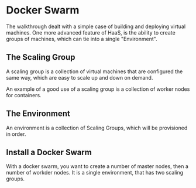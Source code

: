 # Docker Swarm

The walkthrough dealt with a simple case of building and deploying virtual machines. One more advanced feature of HaaS, is the ability to create groups of machines, which can tie into a single "Environment".

## The Scaling Group

A scaling group is a collection of virtual machines that are configured the same way, which are easy to scale up and down on demand.

An example of a good use of a scaling group is a collection of worker nodes for containers.

## The Environment

An environment is a collection of Scaling Groups, which will be provisioned in order.

## Install a Docker Swarm

With a docker swarm, you want to create a number of master nodes, then a number of workder nodes. It is a single environment, that has two scaling groups.